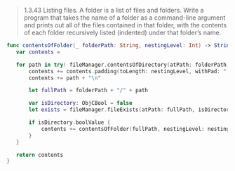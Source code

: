 > 1.3.43 Listing files. A folder is a list of files and folders. Write a program that takes the name of a folder as a command-line argument and prints out all of the files contained in that folder, with the contents of each folder recursively listed (indented) under that folder’s name.

 ```swift
 func contentsOfFolder(_ folderPath: String, nestingLevel: Int) -> String {
    var contents =

    for path in try! fileManager.contentsOfDirectory(atPath: folderPath) {
        contents += contents.padding(toLength: nestingLevel, withPad: " ", startingAt: 0)
        contents += path + "\n"

        let fullPath = folderPath + "/" + path

        var isDirectory: ObjCBool = false
        let exists = fileManager.fileExists(atPath: fullPath, isDirectory: &isDirectory)

        if isDirectory.boolValue {
            contents += contentsOfFolder(fullPath, nestingLevel: nestingLevel + 1)
        }
    }

    return contents
}
 ```